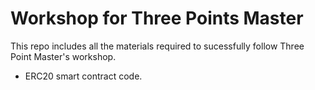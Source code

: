 # Workshop for Three Points Master
This repo includes all the materials required to sucessfully follow Three Point Master's workshop.
* ERC20 smart contract code.